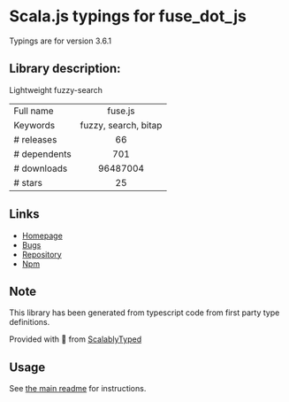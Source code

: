 
# Scala.js typings for fuse_dot_js

Typings are for version 3.6.1

## Library description:
Lightweight fuzzy-search

|                    |                 |
| ------------------ | :-------------: |
| Full name          | fuse.js |
| Keywords           | fuzzy, search, bitap |
| # releases         | 66 |
| # dependents       | 701 |
| # downloads        | 96487004 |
| # stars            | 25 |

## Links
- [Homepage](http://fusejs.io)
- [Bugs](https://github.com/krisk/Fuse/issues)
- [Repository](https://github.com/krisk/Fuse)
- [Npm](https://www.npmjs.com/package/fuse.js)
    


## Note
This library has been generated from typescript code from first party type definitions.

Provided with :purple_heart: from [ScalablyTyped](https://github.com/oyvindberg/ScalablyTyped)

## Usage
See [the main readme](../../readme.md) for instructions.


